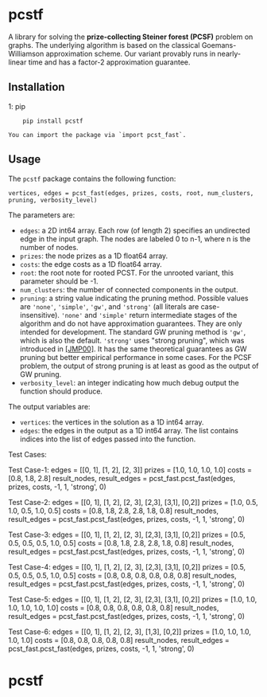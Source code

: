 pcstf
=========

A library for solving the **prize-collecting Steiner forest (PCSF)** problem on graphs.
The underlying algorithm is based on the classical Goemans-Williamson approximation scheme.
Our variant provably runs in nearly-linear time and has a factor-2 approximation guarantee.


Installation
------------

1: pip

		pip install pcstf

	You can import the package via `import pcst_fast`.

Usage
-----

The `pcstf` package contains the following function:

    vertices, edges = pcst_fast(edges, prizes, costs, root, num_clusters, pruning, verbosity_level)

The parameters are:
* `edges`: a 2D int64 array. Each row (of length 2) specifies an undirected edge in the input graph. The nodes are labeled 0 to n-1, where n is the number of nodes.
* `prizes`: the node prizes as a 1D float64 array.
* `costs`: the edge costs as a 1D float64 array.
* `root`: the root note for rooted PCST. For the unrooted variant, this parameter should be -1.
* `num_clusters`: the number of connected components in the output.
* `pruning`: a string value indicating the pruning method. Possible values are `'none'`, `'simple'`, `'gw'`, and `'strong'` (all literals are case-insensitive). `'none'` and `'simple'` return intermediate stages of the algorithm and do not have approximation guarantees. They are only intended for development. The standard GW pruning method is `'gw'`, which is also the default. `'strong'` uses "strong pruning", which was introduced in [\[JMP00\]](http://dl.acm.org/citation.cfm?id=338637). It has the same theoretical guarantees as GW pruning but better empirical performance in some cases. For the PCSF problem, the output of strong pruning is at least as good as the output of GW pruning.
* `verbosity_level`: an integer indicating how much debug output the function should produce.

The output variables are:
* `vertices`: the vertices in the solution as a 1D int64 array.
* `edges`: the edges in the output as a 1D int64 array. The list contains indices into the list of edges passed into the function.

Test Cases:

Test Case-1:
edges = [[0, 1], [1, 2], [2, 3]]
prizes = [1.0, 1.0, 1.0, 1.0]
costs = [0.8, 1.8, 2.8]
result_nodes, result_edges = pcst_fast.pcst_fast(edges, prizes, costs, -1, 1, 'strong', 0)

Test Case-2:
edges = [[0, 1], [1, 2], [2, 3], [2,3], [3,1], [0,2]]
prizes = [1.0, 0.5, 1.0, 0.5, 1.0, 0.5]
costs = [0.8, 1.8, 2.8, 2.8, 1.8, 0.8]
result_nodes, result_edges = pcst_fast.pcst_fast(edges, prizes, costs, -1, 1, 'strong', 0)

Test Case-3:
 edges = [[0, 1], [1, 2], [2, 3], [2,3], [3,1], [0,2]]
prizes = [0.5, 0.5, 0.5, 0.5, 1.0, 0.5]
costs = [0.8, 1.8, 2.8, 2.8, 1.8, 0.8]
result_nodes, result_edges = pcst_fast.pcst_fast(edges, prizes, costs, -1, 1, 'strong', 0)

Test Case-4:
edges = [[0, 1], [1, 2], [2, 3], [2,3], [3,1], [0,2]]
prizes = [0.5, 0.5, 0.5, 0.5, 1.0, 0.5]
costs = [0.8, 0.8, 0.8, 0.8, 0.8, 0.8]
result_nodes, result_edges = pcst_fast.pcst_fast(edges, prizes, costs, -1, 1, 'strong', 0)

Test Case-5:
edges = [[0, 1], [1, 2], [2, 3], [2,3], [3,1], [0,2]]
prizes = [1.0, 1.0, 1.0, 1.0, 1.0, 1.0]
costs = [0.8, 0.8, 0.8, 0.8, 0.8, 0.8]
result_nodes, result_edges = pcst_fast.pcst_fast(edges, prizes, costs, -1, 1, 'strong', 0)

Test Case-6:
edges = [[0, 1], [1, 2], [2, 3], [1,3], [0,2]]
prizes = [1.0, 1.0, 1.0, 1.0, 1.0]
costs = [0.8, 0.8, 0.8, 0.8, 0.8]
result_nodes, result_edges = pcst_fast.pcst_fast(edges, prizes, costs, -1, 1, 'strong', 0)

# pcstf
